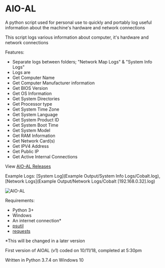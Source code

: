 # AIO-AL
A python script used for personal use to quickly and portably log useful information about the machine's hardware and network connections

This script logs various information about computer, it's hardware and network connections

Features:
- Separate logs between folders; "Network Map Logs" & "System Info Logs"
- Logs are
- Get Computer Name
- Get Computer Manufacturer information
- Get BIOS Version
- Get OS Information
- Get System Directories
- Get Processor type
- Get System Time Zone
- Get System Language
- Get System Product ID
- Get System Boot Time
- Get System Model
- Get RAM Information
- Get Network Card(s)
- Get IPV4 Address
- Get Public IP
- Get Active Internal Connections

View [AIO-AL Releases](https://github.com/smcclennon/AIO-AL/releases)

Example Logs: [System Log](Example Output/System Info Logs/Cobalt.log), [Network Logs](Example Output/Network Logs/Cobalt [192.168.0.32].log)

![AIO-AL](https://imgur.com/i7UWfoa.png)

Requirements:
- Python 3+
- Windows
- An internet connection*
- [psutil](https://pypi.org/project/psutil/)
- [requests](https://pypi.org/project/requests/)

*This will be changed in a later version


First version of AIOAL (v1) coded on 10/11/18, completed at 5:30pm

Written in Python 3.7.4 on Windows 10